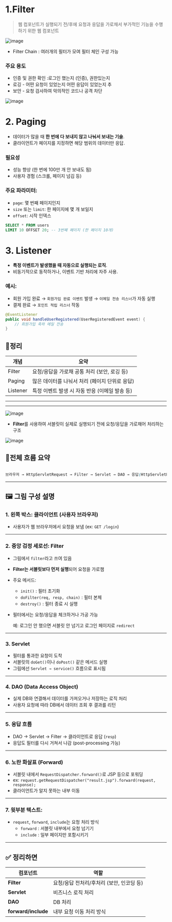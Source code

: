# 1.Filter

> 웹 컴포넌트가 실행되기 전/후에 요청과 응답을 가로채서 부가적인 기능을 수행하기 위한 웹 컴포넌트
> 

![image](https://github.com/user-attachments/assets/aca93ddd-fede-4b54-94fc-176a9f39901b)


- Filter Chain : 여러개의 필터가 모여 필터 체인 구성 가능

### 주요 용도

- 인증 및 권한 확인 :로그인 했는지 (인증), 권한있는지
- 로깅 - 어떤 요청이 있었는지 어떤 응답이 있었는지 추
- 보안 - 요청 검사하여 악의적인 코드나 공격 차단

![image](https://github.com/user-attachments/assets/7796a3c2-1f02-4627-af80-3ee0f3e4b561)


# 2. Paging

- 데이터가 많을 때 **한 번에 다 보내지 않고 나눠서 보내는 기술**.
- 클라이언트가 페이지를 지정하면 해당 범위의 데이터만 응답.

### 필요성

- 성능 향상 (한 번에 100만 개 안 보내도 됨)
- 사용자 경험 (스크롤, 페이지 넘김 등)

### 주요 파라미터:

- `page`: 몇 번째 페이지인지
- `size` 또는 `limit`: 한 페이지에 몇 개 보일지
- `offset`: 시작 인덱스

```sql
SELECT * FROM users
LIMIT 10 OFFSET 20; -- 3번째 페이지 (한 페이지 10개)

```

# 3. Listener

- **특정 이벤트가 발생했을 때 자동으로 실행되는 로직**.
- 비동기적으로 동작하거나, 이벤트 기반 처리에 자주 사용.

### 예시:

- 회원 가입 완료 → `회원가입 완료 이벤트` 발생 → `이메일 전송 리스너`가 자동 실행
- 결제 완료 → `포인트 적립 리스너` 작동

```java
@EventListener
public void handleUserRegistered(UserRegisteredEvent event) {
    // 회원가입 축하 메일 전송
}
```

## 📌정리

| 개념 | 요약 |
| --- | --- |
| Filter | 요청/응답을 가로채 공통 처리 (보안, 로깅 등) |
| Paging | 많은 데이터를 나눠서 처리 (페이지 단위로 응답) |
| Listener | 특정 이벤트 발생 시 자동 반응 (이메일 발송 등) |

---

---

![image](https://github.com/user-attachments/assets/5a22cb34-6c02-4c4b-87cb-237252f8c8b7)


- **Filter**를 사용하여 서블릿이 실제로 실행되기 전에 요청/응답을 가로채어 처리하는 구조

![image](https://github.com/user-attachments/assets/a20ad502-88c6-4198-9585-e612a810f208)


## 🧠전체 흐름 요약

```scss

브라우저 → HttpServletRequest → Filter → Servlet → DAO → 응답(HttpServletResponse)
```

---

## 🖼️ 그림 구성 설명

### 1. **왼쪽 박스: 클라이언트 (사용자 브라우저)**

- 사용자가 웹 브라우저에서 요청을 보냄 (ex: `GET /login`)

---

### 2. **중앙 검정 세로선: Filter**

- 그림에서 `filter`라고 쓰여 있음
- **Filter는 서블릿보다 먼저 실행**되어 요청을 가로챔
- 주요 메서드:
    - `init()` : 필터 초기화
    - `doFilter(req, resp, chain)` : 필터 본체
    - `destroy()` : 필터 종료 시 실행
- 필터에서는 요청/응답을 체크하거나 가공 가능
    
    예: 로그인 안 했으면 서블릿 안 넘기고 로그인 페이지로 `redirect`
    

---

### 3. **Servlet**

- 필터를 통과한 요청이 도착
- 서블릿의 `doGet()`이나 `doPost()` 같은 메서드 실행
- 그림에선 `Servlet → service()` 흐름으로 표시됨

---

### 4. **DAO (Data Access Object)**

- 실제 DB와 연결해서 데이터를 가져오거나 저장하는 로직 처리
- 사용자 요청에 따라 DB에서 데이터 조회 후 결과를 리턴

---

### 5. **응답 흐름**

- DAO → Servlet → Filter → 클라이언트로 응답 (`resp`)
- 응답도 필터를 다시 거쳐서 나감 (post-processing 가능)

---

### 6. **노란 화살표 (Forward)**

- 서블릿 내에서 `RequestDispatcher.forward()`로 JSP 등으로 포워딩
- ex: `request.getRequestDispatcher("result.jsp").forward(request, response);`
- 클라이언트가 알지 못하는 내부 이동

---

### 7. **윗부분 텍스트:**

- `request`, `forward`, `include`는 요청 처리 방식
    - `forward` : 서블릿 내부에서 요청 넘기기
    - `include` : 일부 페이지만 포함시키기

---

## ✅ 정리하면

| 컴포넌트 | 역할 |
| --- | --- |
| **Filter** | 요청/응답 전처리/후처리 (보안, 인코딩 등) |
| **Servlet** | 비즈니스 로직 처리 |
| **DAO** | DB 처리 |
| **forward/include** | 내부 요청 이동 처리 방식 |
